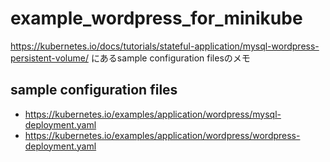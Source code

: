 # example_wordpress_for_minikube
https://kubernetes.io/docs/tutorials/stateful-application/mysql-wordpress-persistent-volume/ にあるsample configuration filesのメモ

## sample configuration files
- https://kubernetes.io/examples/application/wordpress/mysql-deployment.yaml
- https://kubernetes.io/examples/application/wordpress/wordpress-deployment.yaml